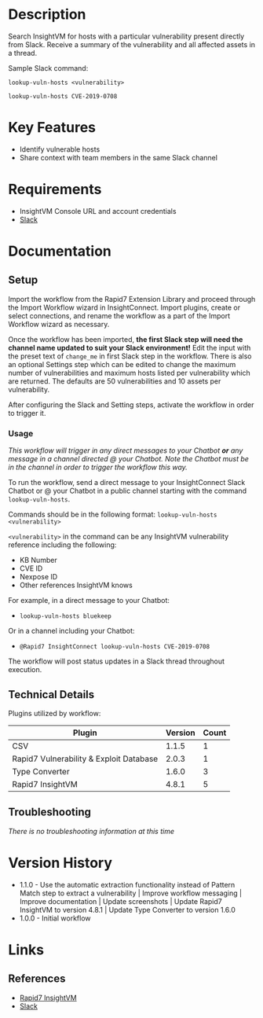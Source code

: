 # Description

Search InsightVM for hosts with a particular vulnerability present directly from Slack. Receive a summary of the vulnerability and all affected assets in a thread.

Sample Slack command:

`lookup-vuln-hosts <vulnerability>`

`lookup-vuln-hosts CVE-2019-0708`

# Key Features

* Identify vulnerable hosts
* Share context with team members in the same Slack channel

# Requirements

* InsightVM Console URL and account credentials
* [Slack](https://insightconnect.help.rapid7.com/docs/configure-slack-for-chatops)

# Documentation

## Setup

Import the workflow from the Rapid7 Extension Library and proceed through the Import Workflow wizard in InsightConnect. Import plugins, create or select connections, and rename the workflow as a part of the Import Workflow wizard as necessary.

Once the workflow has been imported, **the first Slack step will need the channel name updated to suit your Slack environment!** Edit the input with the preset text of `change_me` in first Slack step in the workflow. There is also an optional Settings step which can be edited to change the maximum number of vulnerabilities and maximum hosts listed per vulnerability which are returned. The defaults are 50 vulnerabilities and 10 assets per vulnerability.

After configuring the Slack and Setting steps, activate the workflow in order to trigger it.

### Usage

*This workflow will trigger in any direct messages to your Chatbot **or** any message in a channel directed @ your Chatbot. Note the Chatbot must be in the channel in order to trigger the workflow this way.*

To run the workflow, send a direct message to your InsightConnect Slack Chatbot or @ your Chatbot in a public channel starting with the command `lookup-vuln-hosts`.

Commands should be in the following format: `lookup-vuln-hosts <vulnerability>`

`<vulnerability>` in the command can be any InsightVM vulnerability reference including the following:
* KB Number
* CVE ID
* Nexpose ID
* Other references InsightVM knows

For example, in a direct message to your Chatbot:
* `lookup-vuln-hosts bluekeep`

Or in a channel including your Chatbot:
* `@Rapid7 InsightConnect lookup-vuln-hosts CVE-2019-0708`

The workflow will post status updates in a Slack thread throughout execution.

## Technical Details

Plugins utilized by workflow:

|Plugin|Version|Count|
|----|----|--------|
|CSV|1.1.5|1|
|Rapid7 Vulnerability & Exploit Database|2.0.3|1|
|Type Converter|1.6.0|3|
|Rapid7 InsightVM|4.8.1|5|

## Troubleshooting

_There is no troubleshooting information at this time_

# Version History

* 1.1.0 - Use the automatic extraction functionality instead of Pattern Match step to extract a vulnerability | Improve workflow messaging | Improve documentation | Update screenshots | Update Rapid7 InsightVM to version 4.8.1 | Update Type Converter to version 1.6.0
* 1.0.0 - Initial workflow

# Links

## References

* [Rapid7 InsightVM](https://www.rapid7.com/products/insightvm)
* [Slack](https://slack.com)

